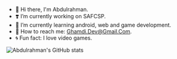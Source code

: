 - 👋 Hi there, I'm Abdulrahman.
- ❣️ I’m currently working on SAFCSP.
- 🌱 I’m currently learning android, web and game development.
- 💬 How to reach me: Ghamdi.Dev@Gmail.Com.
- 🌀 Fun fact: I love video games.

![Abdulrahman's GitHub stats](https://github-readme-stats.vercel.app/api?username=Abdulrahman-AlGhamdi&show_icons=true&theme=radical)
